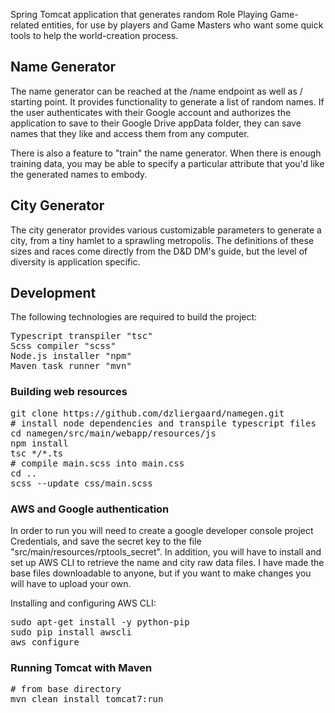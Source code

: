 Spring Tomcat application that generates random Role Playing Game-related entities, for use by players and Game Masters who want some quick tools to help the world-creation process.

## Name Generator

The name generator can be reached at the /name endpoint as well as / starting point. It provides functionality to generate a list of random names. If the user authenticates with their Google account and authorizes the application to save to their Google Drive appData folder, they can save names that they like and access them from any computer.

There is also a feature to "train" the name generator. When there is enough training data, you may be able to specify a particular attribute that you'd like the generated names to embody.

## City Generator

The city generator provides various customizable parameters to generate a city, from a tiny hamlet to a sprawling metropolis. The definitions of these sizes and races come directly from the D&D DM's guide, but the level of diversity is application specific.

## Development

The following technologies are required to build the project:

<pre>
Typescript transpiler "tsc"
Scss compiler "scss"
Node.js installer "npm"
Maven task runner "mvn"
</pre>

### Building web resources

<pre>
git clone https://github.com/dzliergaard/namegen.git
# install node dependencies and transpile typescript files
cd namegen/src/main/webapp/resources/js
npm install
tsc */*.ts
# compile main.scss into main.css
cd ..
scss --update css/main.scss
</pre>

### AWS and Google authentication

In order to run you will need to create a google developer console project Credentials, and save the secret key to the file "src/main/resources/rptools_secret". In addition, you will have to install and set up AWS CLI to retrieve the name and city raw data files. I have made the base files downloadable to anyone, but if you want to make changes you will have to upload your own.

Installing and configuring AWS CLI:

<pre>
sudo apt-get install -y python-pip
sudo pip install awscli
aws configure
</pre>

### Running Tomcat with Maven

<pre>
# from base directory
mvn clean install tomcat7:run
</pre>